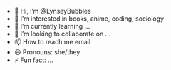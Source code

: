 - 👋 Hi, I’m @LynseyBubbles
- 👀 I’m interested in books, anime, coding, sociology 
- 🌱 I’m currently learning ...
- 💞️ I’m looking to collaborate on ...
- 📫 How to reach me email
- 😄 Pronouns: she/they
- ⚡ Fun fact: ...

<!---
LynseyBubbles/LynseyBubbles is a ✨ special ✨ repository because its `README.md` (this file) appears on your GitHub profile.
You can click the Preview link to take a look at your changes.
--->
